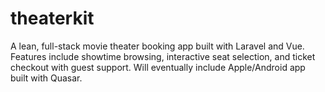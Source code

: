 # theaterkit
A lean, full-stack movie theater booking app built with Laravel and Vue. Features include showtime browsing, interactive seat selection, and ticket checkout with guest support. Will eventually include Apple/Android app built with Quasar.
